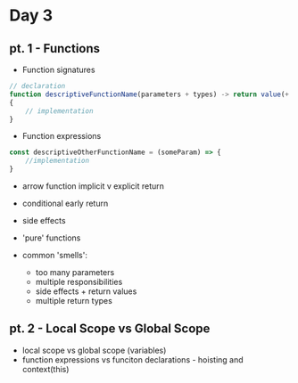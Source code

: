 # Day 3

## pt. 1 - Functions
- Function signatures 
```js
// declaration
function descriptiveFunctionName(parameters + types) -> return value(+ type)
{
	// implementation
}
```

- Function expressions
```js
const descriptiveOtherFunctionName = (someParam) => {
	//implementation
}
```
- arrow function implicit v explicit return

- conditional early return
- side effects
- 'pure' functions

- common 'smells':
	- too many parameters
	- multiple responsibilities
	- side effects + return values
	- multiple return types


## pt. 2 - Local Scope vs Global Scope
- local scope vs global scope (variables)
- function expressions vs funciton declarations - hoisting and context(this)
